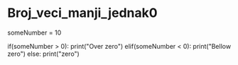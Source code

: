 # Broj_veci_manji_jednak0

someNumber = 10

if(someNumber > 0):
    print("Over zero")
elif(someNumber < 0):
    print("Bellow zero")
else:
    print("zero")
